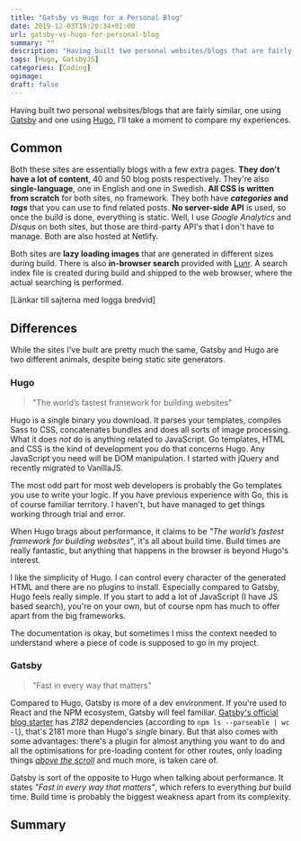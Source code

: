 ```yaml
---
title: "Gatsby vs Hugo for a Personal Blog"
date: 2019-12-03T18:20:34+01:00
url: gatsby-vs-hugo-for-personal-blog
summary: ""
description: "Having built two personal websites/blogs that are fairly similar, one using Gatsby and one using Hugo, I'll take a moment to compare my experiences."
tags: [Hugo, GatsbyJS]
categories: [Coding]
ogimage: 
draft: false
---
```


Having built two personal websites/blogs that are fairly similar, one using [Gatsby][1] and one using [Hugo][2], I'll take a moment to compare my experiences.

## Common

Both these sites are essentially blogs with a few extra pages. **They don't have a lot of content**, 40 and 50 blog posts respectively. They're also **single-language**, one in English and one in Swedish. **All CSS is written from scratch** for both sites, no framework. They both have **_categories_ and _tags_** that you can use to find related posts. **No server-side API** is used, so once the build is done, everything is static. Well, I use _Google Analytics_ and _Disqus_ on both sites, but those are third-party API's that I don't have to manage. Both are also hosted at Netlify.

Both sites are **lazy loading images** that are generated in different sizes during build. There is also **in-browser search** provided with [Lunr][3]. A search index file is created during build and shipped to the web browser, where the actual searching is performed. 

[Länkar till sajterna med logga bredvid]

## Differences

While the sites I've built are pretty much the same, Gatsby and Hugo are two different animals, despite being static site generators.

### Hugo

> "The world’s fastest framework for building websites"

Hugo is a single binary you download. It parses your templates, compiles Sass to CSS, concatenates bundles and does all sorts of image processing. What it does _not_ do is anything related to JavaScript. Go templates, HTML and CSS is the kind of development you do that concerns Hugo. Any JavaScript you need will be DOM manipulation. I started with jQuery and recently migrated to VanillaJS.

The most odd part for most web developers is probably the Go templates you use to write your logic. If you have previous experience with Go, this is of course familiar territory. I haven't, but have managed to get things working through trial and error. 

When Hugo brags about performance, it claims to be _"The world’s fastest framework for building websites"_, it's all about build time. Build times are really fantastic, but anything that happens in the browser is beyond Hugo's interest. 

I like the simplicity of Hugo. I can control every character of the generated HTML and there are no plugins to install. Especially compared to Gatsby, Hugo feels really simple. If you start to add a lot of JavaScript (I have JS based search), you're on your own, but of course npm has much to offer apart from the big frameworks.

The documentation is okay, but sometimes I miss the context needed to understand where a piece of code is supposed to go in my project.

### Gatsby

> "Fast in every way that matters"

Compared to Hugo, Gatsby is more of a dev environment. If you're used to React and the NPM ecosystem, Gatsby will feel familiar. [Gatsby's official blog starter][5] has _2182_ dependencies (according to `npm ls --parseable | wc -l`), that's 2181 more than Hugo's _single_ binary. But that also comes with some advantages: there's a plugin for almost anything you want to do and all the optimisations for pre-loading content for other routes, only loading things [_above the scroll_][6] and much more, is taken care of.

Gatsby is sort of the opposite to Hugo when talking about performance. It states _"Fast in every way that matters"_, which refers to everything _but_ build time. Build time is probably the biggest weakness apart from its complexity.  

## Summary




[1]: https://www.gatsbyjs.org/
[2]: https://gohugo.io/
[3]: https://lunrjs.com/
[4]: https://gohugo.io/documentation/
[5]: https://github.com/gatsbyjs/gatsby-starter-blog
[6]: https://www.urbandictionary.com/define.php?term=above%20the%20scroll
